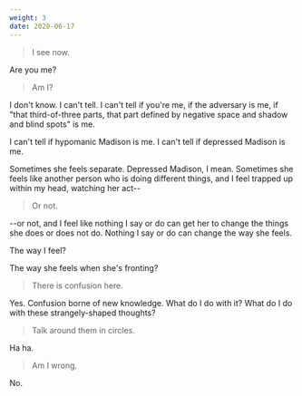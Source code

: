 ```yaml
---
weight: 3
date: 2020-06-17
---
```


> I see now.

Are you me?

> Am I?

I don't know. I can't tell. I can't tell if you're me, if the adversary is me, if "that third-of-three parts, that part defined by negative space and shadow and blind spots" is me.

I can't tell if hypomanic Madison is me. I can't tell if depressed Madison is me.

Sometimes she feels separate. Depressed Madison, I mean. Sometimes she feels like another person who is doing different things, and I feel trapped up within my head, watching her act--

> Or not.

--or not, and I feel like nothing I say or do can get her to change the things she does or does not do. Nothing I say or do can change the way she feels.

The way I feel?

The way she feels when she's fronting?

> There is confusion here.

Yes. Confusion borne of new knowledge. What do I do with it? What do I do with these strangely-shaped thoughts?

> Talk around them in circles.

Ha ha.

> Am I wrong.

No.
